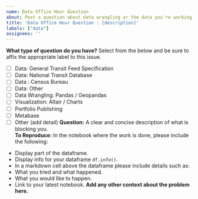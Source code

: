 ```yaml
---
name: Data Office Hour Question 
about: Post a question about data wrangling or the data you're working with.
title: 'Data Office Hour Question : [description]'
labels: ["data"]
assignees: ''
---
```

**What type of question do you have?** 
Select from the below and be sure to affix the appropriate label to this issue.
- [ ] Data:  General Transit Feed Specification
- [ ] Data:  National Transit Database
- [ ] Data : Census Bureau 
- [ ] Data: Other 
- [ ] Data Wrangling: Pandas  / Geopandas 
- [ ] Visualization: Altair   / Charts
- [ ] Portfolio Publishing 
- [ ] Metabase  
- [ ] Other (add detail) 
**Question:**
A clear and concise description of what is blocking you.  
**To Reproduce:** 
In the notebook where the work is done, please include the following: 
* Display part of the dataframe. 
* Display info for your dataframe `df.info()`. 
* In a markdown cell above the dataframe please include details such as:
* What you tried and what happened.
* What you would like to happen. 
* Link to your latest notebook. 
**Add any other context about the problem here.**
